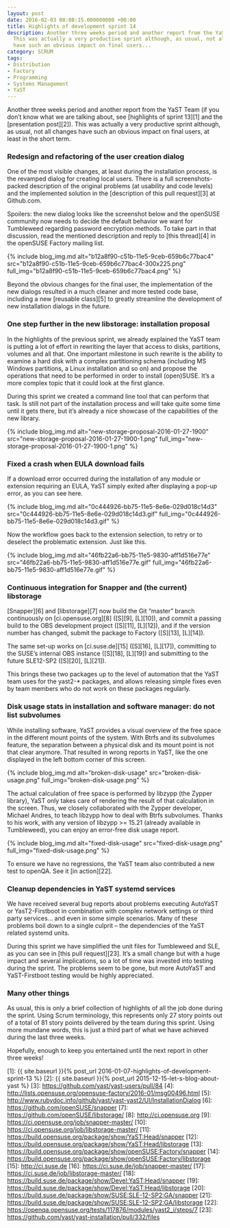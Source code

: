 ```yaml
---
layout: post
date: 2016-02-03 08:08:15.000000000 +00:00
title: Highlights of development sprint 14
description: Another three weeks period and another report from the YaST Team.
  This was actually a very productive sprint although, as usual, not all changes
  have such an obvious impact on final users...
category: SCRUM
tags:
- Distribution
- Factory
- Programming
- Systems Management
- YaST
---
```


Another three weeks period and another report from the YaST Team (if you
don’t know what we are talking about, see [highlights of sprint 13][1]
and the [presentation post][2]). This was actually a very productive
sprint although, as usual, not all changes have such an obvious impact
on final users, at least in the short term.

### Redesign and refactoring of the user creation dialog

One of the most visible changes, at least during the installation
process, is the revamped dialog for creating local users. There is a
full screenshots-packed description of the original problems (at
usability and code levels) and the implemented solution in the
[description of this pull request][3] at Github.com.

Spoilers: the new dialog looks like the screenshot below and the
openSUSE community now needs to decide the default behavior we want for
Tumbleweed regarding password encryption methods. To take part in that
discussion, read the mentioned description and reply to [this thread][4]
in the openSUSE Factory mailing list.

{% include blog_img.md alt="b12a8f90-c51b-11e5-9ceb-659b6c77bac4"
src="b12a8f90-c51b-11e5-9ceb-659b6c77bac4-300x225.png"
full_img="b12a8f90-c51b-11e5-9ceb-659b6c77bac4.png" %}

Beyond the obvious changes for the final user, the implementation of the
new dialogs resulted in a much cleaner and more tested code base,
including a new [reusable class][5] to greatly streamline the
development of new installation dialogs in the future.

### One step further in the new libstorage: installation proposal

In the highlights of the previous sprint, we already explained the YaST
team is putting a lot of effort in rewriting the layer that access to
disks, partitions, volumes and all that. One important milestone in such
rewrite is the ability to examine a hard disk with a complex
partitioning schema (including MS Windows partitions, a Linux
installation and so on) and propose the operations that need to be
performed in order to install (open)SUSE. It’s a more complex topic that
it could look at the first glance.

During this sprint we created a command line tool that can perform that
task. Is still not part of the installation process and will take quite
some time until it gets there, but it’s already a nice showcase of the
capabilities of the new library.

{% include blog_img.md alt="new-storage-proposal-2016-01-27-1900"
src="new-storage-proposal-2016-01-27-1900-1.png" 
full_img="new-storage-proposal-2016-01-27-1900-1.png" %}

### Fixed a crash when EULA download fails

If a download error occurred during the installation of any module or
extension requiring an EULA, YaST simply exited after displaying a
pop-up error, as you can see here.

{% include blog_img.md alt="0c444926-bb75-11e5-8e6e-029d018c14d3"
src="0c444926-bb75-11e5-8e6e-029d018c14d3.gif" 
full_img="0c444926-bb75-11e5-8e6e-029d018c14d3.gif" %}

Now the workflow goes back to the extension selection, to retry or to
deselect the problematic extension. Just like this.

{% include blog_img.md alt="46fb22a6-bb75-11e5-9830-aff1d516e77e"
src="46fb22a6-bb75-11e5-9830-aff1d516e77e.gif" 
full_img="46fb22a6-bb75-11e5-9830-aff1d516e77e.gif" %}


### Continuous integration for Snapper and (the current) libstorage

[Snapper][6] and [libstorage][7] now build the Git “master” branch
continuously on [ci.opensuse.org][8] ([S][9], [L][10]), and commit a
passing build to the OBS development project ([S][11], [L][12]), and if
the version number has changed, submit the package to Factory ([S][13],
[L][14]).

The same set-up works on [ci.suse.de][15] ([S][16], [L][17]), committing
to the SUSE’s internal OBS instance ([S][18], [L][19]) and submitting to
the future SLE12-SP2 ([S][20], [L][21]).

This brings these two packages up to the level of automation that the
YaST team uses for the yast2-\* packages, and allows releasing simple
fixes even by team members who do not work on these packages regularly.

### Disk usage stats in installation and software manager: do not list subvolumes

While installing software, YaST provides a visual overview of the free
space in the different mount points of the system. With Btrfs and its
subvolumes feature, the separation between a physical disk and its mount
point is not that clear anymore. That resulted in wrong reports in YaST,
like the one displayed in the left bottom corner of this screen.

{% include blog_img.md alt="broken-disk-usage" src="broken-disk-usage.png"
full_img="broken-disk-usage.png" %}

The actual calculation of free space is performed by libzypp (the Zypper
library), YaST only takes care of rendering the result of that
calculation in the screen. Thus, we closely collaborated with the Zypper
developer, Michael Andres, to teach libzypp how to deal with Btrfs
subvolumes. Thanks to his work, with any version of libzypp &gt;= 15.21
(already available in Tumbleweed), you can enjoy an error-free disk
usage report.

{% include blog_img.md alt="fixed-disk-usage" src="fixed-disk-usage.png"
full_img="fixed-disk-usage.png" %}

To ensure we have no regressions, the YaST team also contributed a new
test to openQA. See it [in action][22].

### Cleanup dependencies in YaST systemd services

We have received several bug reports about problems executing AutoYaST
or YasT2-Firstboot in combination with complex network settings or third
party services… and even in some simple scenarios. Many of these
problems boil down to a single culprit – the dependencies of the YaST
related systemd units.

During this sprint we have simplified the unit files for Tumbleweed and
SLE, as you can see in [this pull request][23]. It’s a small change but
with a huge impact and several implications, so a lot of time was
invested into testing during the sprint. The problems seem to be gone,
but more AutoYaST and YaST-Firstboot testing would be highly
appreciated.

### Many other things

As usual, this is only a brief collection of highlights of all the job
done during the sprint. Using Scrum terminology, this represents only 27
story points out of a total of 81 story points delivered by the team
during this sprint. Using more mundane words, this is just a third part
of what we have achieved during the last three weeks.

Hopefully, enough to keep you entertained until the next report in other
three weeks!



[1]: {{ site.baseurl }}{% post_url 2016-01-07-highlights-of-development-sprint-13 %}
[2]: {{ site.baseurl }}{% post_url 2015-12-15-let-s-blog-about-yast %}
[3]: https://github.com/yast/yast-users/pull/84
[4]: http://lists.opensuse.org/opensuse-factory/2016-01/msg00496.html
[5]: http://www.rubydoc.info/github/yast/yast-yast2/UI/InstallationDialog
[6]: https://github.com/openSUSE/snapper
[7]: https://github.com/openSUSE/libstorage/
[8]: http://ci.opensuse.org
[9]: https://ci.opensuse.org/job/snapper-master/
[10]: https://ci.opensuse.org/job/libstorage-master/
[11]: https://build.opensuse.org/package/show/YaST:Head/snapper
[12]: https://build.opensuse.org/package/show/YaST:Head/libstorage
[13]: https://build.opensuse.org/package/show/openSUSE:Factory/snapper
[14]: https://build.opensuse.org/package/show/openSUSE:Factory/libstorage
[15]: http://ci.suse.de
[16]: https://ci.suse.de/job/snapper-master/
[17]: https://ci.suse.de/job/libstorage-master/
[18]: https://build.suse.de/package/show/Devel:YaST:Head/snapper
[19]: https://build.suse.de/package/show/Devel:YaST:Head/libstorage
[20]: https://build.suse.de/package/show/SUSE:SLE-12-SP2:GA/snapper
[21]: https://build.suse.de/package/show/SUSE:SLE-12-SP2:GA/libstorage
[22]: https://openqa.opensuse.org/tests/117876/modules/yast2_i/steps/7
[23]: https://github.com/yast/yast-installation/pull/332/files
